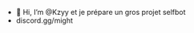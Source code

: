 - 👋 Hi, I’m @Kzyy et je prépare un gros projet selfbot
- discord.gg/might
<!---
Kzyy/Kzyy is a ✨ special ✨ repository because its `README.md` (this file) appears on your GitHub profile.
You can click the Preview link to take a look at your changes.
--->

